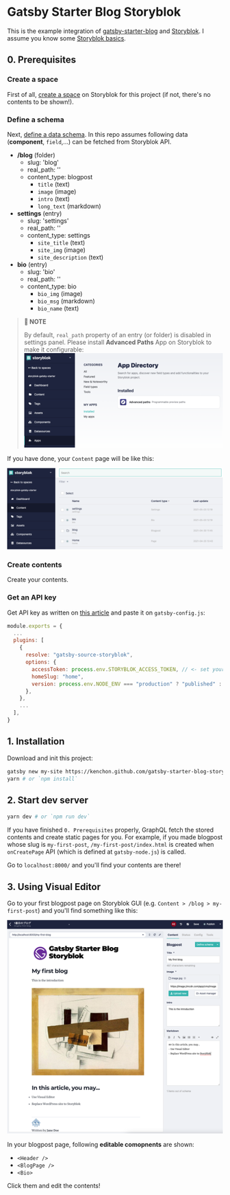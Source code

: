# Gatsby Starter Blog Storyblok

This is the example integration of [gatsby-starter-blog](https://github.com/gatsbyjs/gatsby-starter-blog) and [Storyblok](https://www.storyblok.com/). I assume you know some [Storyblok basics](https://www.storyblok.com/docs/guide/essentials/content-structures).

## 0. Prerequisites

### Create a space

First of all, [create a space](https://www.storyblok.com/docs/guide/getting-started#create-a-space) on Storyblok for this project (if not, there's no contents to be shown!).

### Define a schema

Next, [define a data schema](https://www.storyblok.com/docs/guide/getting-started#prepared-data-structure). In this repo assumes following data (**component**, `field`,...) can be fetched from Storyblok API.

- **/blog** (folder)
  - slug: 'blog'
  - real_path: ''
  - content_type: blogpost
    - `title` (text)
    - `image` (image)
    - `intro` (text)
    - `long_text` (markdown)
- **settings** (entry)
  - slug: 'settings'
  - real_path: ''
  - content_type: settings
    - `site_title` (text)
    - `site_img` (image)
    - `site_description` (text)
- **bio** (entry)
  - slug: 'bio'
  - real_path: ''
  - content_type: bio
    - `bio_img` (image)
    - `bio_msg` (markdown)
    - `bio_name` (text)

> **📖 NOTE**
>
>By default, `real_path` property of an entry (or folder) is disabled in settings panel. Please install **Advanced Paths** App on Storyblok to make it configurable:
![](./docs/advanced-paths.png)

If you have done, your `Content` page will be like this:

![](./docs/contents.png)


### Create contents

Create your contents.

### Get an API key

Get API key as written on [this article](https://www.storyblok.com/tp/gatsby-multilanguage-website-tutorial#connect-storyblok) and paste it on `gatsby-config.js`:

```js
module.exports = {
  ...
  plugins: [
    {
      resolve: "gatsby-source-storyblok",
      options: {
        accessToken: process.env.STORYBLOK_ACCESS_TOKEN, // <- set your own
        homeSlug: "home",
        version: process.env.NODE_ENV === "production" ? "published" : "draft",
      },
    },
    ...
  ],
}
```

## 1. Installation

Download and init this project:

```bash
gatsby new my-site https://kenchon.github.com/gatsby-starter-blog-storyblok
yarn # or `npm install`
```

## 2. Start dev server

```bash
yarn dev # or `npm run dev`
```

If you have finished `0. Prerequisites` properly, GraphQL fetch the stored contents and create static pages for you. For example, if you made blogpost whose slug is `my-first-post`, `/my-first-post/index.html` is created when `onCreatePage` API (which is defined at `gatsby-node.js`) is called.

Go to `localhost:8000/` and you'll find your contents are there!

## 3. Using Visual Editor

Go to your first blogpost page on Storyblok GUI (e.g. `Content > /blog > my-first-post`) and you'll find something like this:

![](./docs/visual-editor.png)

In your blogpost page, following **editable comopnents** are shown:

- `<Header />`
- `<BlogPage />`
- `<Bio>`

Click them and edit the contents!
